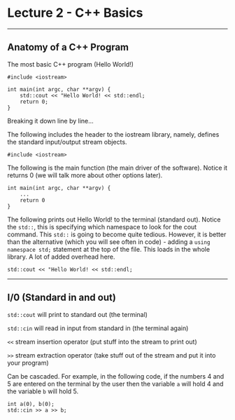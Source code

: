 # Lecture 2 - C++ Basics
---
## Anatomy of a C++ Program
The most basic C++ program (Hello World!)
```
#include <iostream> 

int main(int argc, char **argv) {
    std::cout << "Hello World! << std::endl;
    return 0; 
}
```

Breaking it down line by line...

The following includes the header to the iostream library, namely, defines the standard input/output stream objects.
```
#include <iostream>
```
The following is the main function (the main driver of the software). Notice it returns 0 (we will talk more about other options later). 
```
int main(int argc, char **argv) {
    ...
    return 0
}
```
The following prints out Hello World! to the terminal (standard out). Notice the `std::`, this is specifying which namespace to look for the cout command. This `std::` is going to become quite tedious. However, it is better than the alternative (which you will see often in code) - adding a `using namespace std;` statement at the top of the file. This loads in the whole library. A lot of added overhead here. 
```
std::cout << "Hello World! << std::endl;
```

---

## I/0 (Standard in and out)
`std::cout` will print to standard out (the terminal)

`std::cin` will read in input from standard in (the terminal again)

`<<` stream insertion operator (put stuff into the stream to print out)

`>>` stream extraction operator (take stuff out of the stream and put it into your program)

Can be cascaded. For example, in the following code, if the numbers 4 and 5 are entered on the terminal by the user then the variable `a` will hold 4 and the variable `b` will hold 5.
```
int a(0), b(0); 
std::cin >> a >> b;
```
